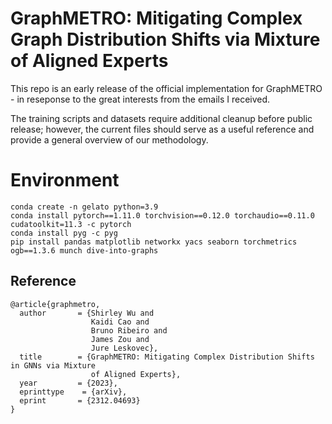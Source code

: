 <h1 align="left">
    GraphMETRO: Mitigating Complex Graph Distribution Shifts via Mixture of Aligned Experts
</h1>

This repo is an early release of the official implementation for GraphMETRO - in reseponse to the great interests from the emails I received.

The training scripts and datasets require additional cleanup before public release; however, the current files should serve as a useful reference and provide a general overview of our methodology.

# Environment

```
conda create -n gelato python=3.9
conda install pytorch==1.11.0 torchvision==0.12.0 torchaudio==0.11.0 cudatoolkit=11.3 -c pytorch
conda install pyg -c pyg
pip install pandas matplotlib networkx yacs seaborn torchmetrics ogb==1.3.6 munch dive-into-graphs
```

## Reference 

```
@article{graphmetro,
  author       = {Shirley Wu and
                  Kaidi Cao and
                  Bruno Ribeiro and
                  James Zou and
                  Jure Leskovec},
  title        = {GraphMETRO: Mitigating Complex Distribution Shifts in GNNs via Mixture
                  of Aligned Experts},
  year         = {2023},
  eprinttype    = {arXiv},
  eprint       = {2312.04693}
}
```
